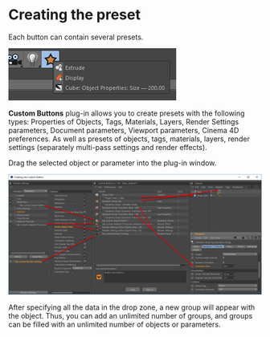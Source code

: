 # Creating the preset

Each button can contain several presets.

![](../.gitbook/assets/1007%20%281%29.png)

**Custom Buttons** plug-in allows you to create presets with the following types: Properties of Objects, Tags, Materials, Layers, Render Settings parameters, Document parameters, Viewport parameters, Cinema 4D preferences. As well as presets of objects, tags, materials, layers, render settings \(separately multi-pass settings and render effects\).

Drag the selected object or parameter into the plug-in window.

![](../.gitbook/assets/1046.png)

After specifying all the data in the drop zone, a new group will appear with the object. Thus, you can add an unlimited number of groups, and groups can be filled with an unlimited number of objects or parameters.

